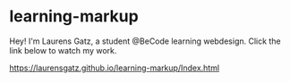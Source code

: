 # learning-markup

Hey!
I'm Laurens Gatz, a student @BeCode learning webdesign.
Click the link below to watch my work.

https://laurensgatz.github.io/learning-markup/Index.html
 


